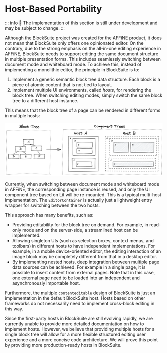 # Host-Based Portability

::: info
🚧 The implementation of this section is still under development and may be subject to change.
:::

Although the BlockSuite project was created for the AFFiNE product, it does not mean that BlockSuite only offers one opinionated editor. On the contrary, due to the strong emphasis on the all-in-one editing experience in AFFiNE, BlockSuite needs to support editing the same document structure in multiple presentation forms. This includes seamlessly switching between document mode and whiteboard mode. To achieve this, instead of implementing a monolithic editor, the principle in BlockSuite is to:

1. Implement a generic semantic block tree data structure. Each block is a piece of atomic content that is not tied to layout.
2. Implement multiple UI environments, called _hosts_, for rendering the block tree. When switching editing modes, simply switch the same block tree to a different host instance.

This means that the block tree of a page can be rendered in different forms in multiple hosts:

![multiple-hosts](./images/multiple-hosts.png)

Currently, when switching between document mode and whiteboard mode in AFFiNE, the corresponding page instance is reused, and only the UI component tree based on Lit will be re-mounted. This is a typical multi-host implementation. The `EditorContainer` is actually just a lightweight entry wrapper for switching between the two hosts.

This approach has many benefits, such as:

- Providing editability for the block tree on demand. For example, in read-only mode and on the server-side, a streamlined host can be implemented.
- Allowing singleton UIs (such as selection boxes, context menus, and toolbars) in different hosts to have independent implementations. For example, in a mobile device-oriented editor, the editing interaction of an image block may be completely different from that in a desktop editor.
- By implementing nested hosts, deep integration between multiple page data sources can be achieved. For example in a single page, it is possible to insert content from external pages. Note that in this case, one external page need to be loaded into an independent and asynchronously importable host.

Furthermore, the multiple `contenteditable` design of BlockSuite is just an implementation in the default BlockSuite host. Hosts based on other frameworks do not necessarily need to implement cross-block editing in this way.

Since the first-party hosts in BlockSuite are still evolving rapidly, we are currently unable to provide more detailed documentation on how to implement hosts. However, we believe that providing multiple hosts for a single block tree will allow for a more flexible structured editing user experience and a more concise code architecture. We will prove this point by providing more production-ready hosts in BlockSuite.
